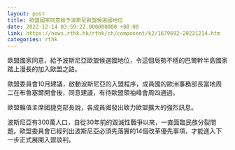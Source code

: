 ```yaml
---
layout: post
title: 歐盟國家同意給予波斯尼歐盟候選國地位
date: 2022-12-14 03:59:22.000000000 +08:00
link: https://news.rthk.hk/rthk/ch/component/k2/1679692-20221214.htm
categories: rthk
---
```


歐盟國家同意，給予波斯尼亞歐盟候選國地位，令這個局勢不穩的巴爾幹半島國家踏上漫長的加入歐盟之路。

歐盟委員會10月建議，啟動波斯尼亞的入盟程序，成員國的歐洲事務部長當地周二在布魯塞爾開會後，同意建議，有待歐盟領袖峰會周四通過。

歐盟輪值主席國捷克部長說，各成員國發出致力歐盟擴大的強烈訊息。

波斯尼亞有300萬人口，自從30年前的毀滅性戰爭以來，一直面臨民族分裂問題。歐盟委員會已經列出波斯尼亞必須先落實的14個改革優先事項，才能進入下一步正式展開入盟談判。
